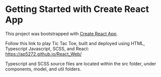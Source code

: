 # Getting Started with Create React App

This project was bootstrapped with [Create React App](https://github.com/facebook/create-react-app).

Follow this link to play Tic Tac Toe, built and deployed using HTML, Typescript Javascript, SCSS, and React: https://ap5272.github.io/React_Web/ 

Typescript and SCSS source files are located within the src folder, under components, model, and util folders. 


